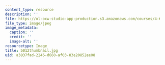 ```yaml
---
content_type: resource
description: ''
file: https://ol-ocw-studio-app-production.s3.amazonaws.com/courses/4-614-religious-architecture-and-islamic-cultures-fall-2002/a3837fad2246d660af0383e20852ee08_5012thumbnail.jpg
file_type: image/jpeg
image_metadata:
  caption: ''
  credit: ''
  image-alt: ''
resourcetype: Image
title: 5012thumbnail.jpg
uid: a3837fad-2246-d660-af03-83e20852ee08
---
```

